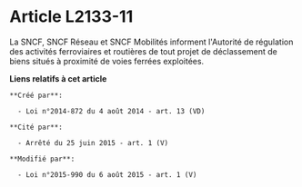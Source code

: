 # Article L2133-11

La SNCF, SNCF Réseau et SNCF Mobilités informent l'Autorité de régulation des activités ferroviaires et routières de tout
projet de déclassement de biens situés à proximité de voies ferrées exploitées.

**Liens relatifs à cet article**

	**Créé par**:

	  - Loi n°2014-872 du 4 août 2014 - art. 13 (VD)

	**Cité par**:

	  - Arrêté du 25 juin 2015 - art. 1 (V)

	**Modifié par**:

	  - Loi n°2015-990 du 6 août 2015 - art. 1 (V)
